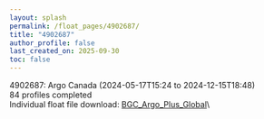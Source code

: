 ```yaml
---
layout: splash
permalink: /float_pages/4902687/
title: "4902687"
author_profile: false
last_created_on: 2025-09-30
toc: false
---
```

 
4902687: Argo Canada (2024-05-17T15:24 to 2024-12-15T18:48)\
84 profiles completed\
Individual float file download: [BGC_Argo_Plus_Global](https://ftp.soest.hawaii.edu/bgc_argo_plus/Individual_Floats/outliers_removed/4902687_Sprof_processed.nc)\
